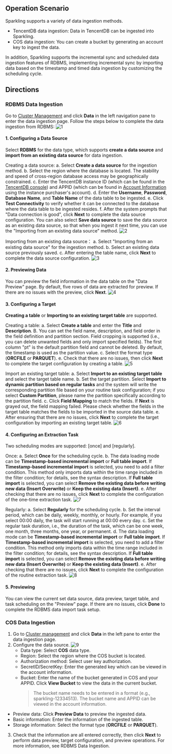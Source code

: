 ## Operation Scenario
Sparkling supports a variety of data ingestion methods.

- TencentDB data ingestion: Data in TencentDB can be ingested into Sparkling.
- COS data ingestion: You can create a bucket by generating an account key to ingest the data.

In addition, Sparkling supports the incremental sync and scheduled data ingestion features of RDBMS, implementing incremental sync by importing data based on the timestamp and timed data ingestion by customizing the scheduling cycle.

## Directions

### RDBMS Data Ingestion
Go to [Cluster Management](https://intl.cloud.tencent.com/login) and click **Data** in the left navigation pane to enter the data ingestion page. Follow the steps below to complete the data ingestion from RDBMS:
![1](https://main.qcloudimg.com/raw/d6dc7bc2dc15778aab9a05996f377a8d.png)
#### 1. Configuring a Data Source
Select **RDBMS** for the data type, which supports **create a data source** and **import from an existing data source** for data ingestion.

Creating a data source:
   a. Select **Create a data source** for the ingestion method.
	 b. Select the region where the database is located. The stability and speed of cross-region database access may be geographically constrained.
	 c. Enter the TencentDB instance ID (which can be found in the [TencentDB console](https://intl.cloud.tencent.com/login)) and APPID (which can be found in [Account Information](https://intl.cloud.tencent.com/login) using the instance purchaser's account).
   d. Enter the **Username**, **Password**, **Database Name**, and **Table Name** of the data table to be ingested.
   e. Click **Test Connectivity** to verify whether it can be connected to the database where the data table to be ingested resides.
   f. After the system prompts that "Data connection is good", click **Next** to complete the data source configuration. You can also select **Save data source** to save the data source as an existing data source, so that when you ingest it next time, you can use the "Importing from an existing data source" method.
	 ![2](https://main.qcloudimg.com/raw/68148c054c2bbd10f31c0141ee14cd6f.png)

Importing from an existing data source：
   a. Select "Importing from an existing data source" for the ingestion method.
	 b. Select an existing data source previously saved.
	 c. After entering the table name, click **Next** to complete the data source configuration.
	![3](https://main.qcloudimg.com/raw/7fdd064b9adf3f3cbfdd4e34bc1e3dbf.png) 

#### 2. Previewing Data
You can preview the field information in the data table on the "Data Preview" page. By default, five rows of data are extracted for preview. If there are no issues with the preview, click **Next**.
![4](https://main.qcloudimg.com/raw/747344ee460b436dd13b0f45cd7d7cfe.png)

#### 3. Configuring a Target
**Creating a table** or **Importing to an existing target table** are supported.

Creating a table:
a. Select **Create a table** and enter the **Title** and **Description**.
B. You can set the field name, description, and field order in the field definition and partition section. Field cropping is supported (i.e., you can delete unwanted fields and only import specified fields). The first column "pt" is the default partition field and cannot be deleted. By default, the timestamp is used as the partition value.
c. Select the format type (**ORCFILE** or **PARQUET**).
e. Check that there are no issues, then click **Next** to complete the target configuration by creating a table.
![5](https://main.qcloudimg.com/raw/e37d41f391162b302a0e9d42e865d806.png)

Import an existing target table:
a. Select **Import to an existing target table** and select the target table name.
b. Set the target partition. Select **Import to dynamic partition based on regular tasks** and the system will write the corresponding partition file based on your routine task configuration; if you select **Custom Partition**, please name the partition specifically according to the partition field.
c. Click **Field Mapping** to match the fields. If **Next** is grayed out, the field mapping failed. Please check whether the fields in the target table matches the fields to be imported in the source data table.
e. After ensuring that there are no issues, click **Next** to complete the target configuration by importing an existing target table.
![6](https://main.qcloudimg.com/raw/0f9f2dbf5ac0d8289c38df2d79d0792b.png)

#### 4. Configuring an Extraction Task
Two scheduling modes are supported: [once] and [regularly].

Once:
a. Select **Once** for the scheduling cycle.
b. The data loading mode can be **Timestamp-based incremental import** or **Full table import**. If **Timestamp-based incremental import** is selected, you need to add a filter condition. This method only imports data within the time range included in the filter condition; for details, see the syntax description. If **Full table import** is selected, you can select **Remove the existing data before writing new data (Insert Overwrite)** or **Keep the existing data (Insert)**.
e. After checking that there are no issues, click **Next** to complete the configuration of the one-time extraction task.
![7](https://main.qcloudimg.com/raw/0351f19134eb9827466af2cf1cdcae7b.png)

Regularly:
a. Select **Regularly** for the scheduling cycle.
b. Set the interval period, which can be daily, weekly, monthly, or hourly. For example, if you select 00:00 daily, the task will start running at 00:00 every day.
c. Set the regular task duration, i.e., the duration of the task, which can be one week, one month, three months, one year, or permanent.
d. The data loading mode can be **Timestamp-based incremental import** or **Full table import**. If **Timestamp-based incremental import** is selected, you need to add a filter condition. This method only imports data within the time range included in the filter condition; for details, see the syntax description. If **Full table import** is selected, you can select **Remove the existing data before writing new data (Insert Overwrite)** or **Keep the existing data (Insert)**.
e. After checking that there are no issues, click **Next** to complete the configuration of the routine extraction task.
![8](https://main.qcloudimg.com/raw/fe1f4bbd5b7f5dcb609a280f5e74b7bb.png)

#### 5. Previewing
You can view the current set data source, data preview, target table, and task scheduling on the "Preview" page. If there are no issues, click **Done** to complete the RDBMS data import task setup.

### COS Data Ingestion
1. Go to [Cluster management](https://intl.cloud.tencent.com/login) and click **Data** in the left pane to enter the data ingestion page.
2. Configure the data source. ![9](https://main.qcloudimg.com/raw/e82a5645c118608cae1cb423dc3ee0cc.png)
   - Data type: Select **COS** data type.
   - Region: Select the region where the COS bucket is located.
   - Authorization method: Select user key authorization.
   - SecretID/SecretKey: Enter the generated key which can be viewed in the account information.
   - Bucket: Enter the name of the bucket generated in COS and your APPID. Click **View Bucket** to view the data in the current bucket.
	 > The bucket name needs to be entered in a <target bucket name-APPID> format (e.g., sparkling-12334513). The bucket name and APPID can be viewed in the account information.
	 >
  - Preview data: Click **Preview Data** to preview the ingested data.
  - Basic information: Enter the information of the ingested table.
  - Storage information: Select the format type (**ORCFILE** or **PARQUET**).
3. Check that the information are all entered correctly, then click **Next** to perform data preview, target configuration, and preview operations. For more information, see RDBMS Data Ingestion.





